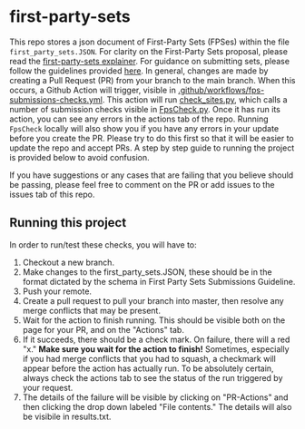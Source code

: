 # first-party-sets
This repo stores a json document of First-Party Sets (FPSes) within the file 
`first_party_sets.JSON`. For clarity on the First-Party Sets proposal,
please read the [first-party-sets explainer](https://github.com/WICG/first-party-sets/). 
For guidance on submitting sets,
please follow the guidelines provided [here](./README.md).
In general, changes are made by creating a Pull Request (PR) from your branch 
to the main branch. When this occurs, a Github Action will trigger, visible in 
[.github/workflows/fps-submissions-checks.yml](.github/workflows/fps-submissions-checks.yml). 
This action will run 
[check_sites.py](./check_sites.py), which calls a number of submission checks 
visible in [FpsCheck.py](./FpsCheck.py). 
Once it has run its action, you can see any errors in the actions
tab of the repo. Running `FpsCheck` locally will also show you if you have any 
errors in your update before you create the PR. Please try to do this first
so that it will be easier to update the repo and accept PRs. A step by step 
guide to running the project is provided below to avoid confusion. 

If you have suggestions or any cases that are failing that you
believe should be passing, please feel free to comment on the PR or add issues to the issues tab
of this repo. 

## Running this project
In order to run/test these checks, you will have to:
<ol>
<li> Checkout a new branch.
<li> Make changes to the first_party_sets.JSON, these should be in the format 
dictated by the schema in First Party Sets Submissions Guideline.
<li> Push your remote.
<li> Create a pull request to pull your branch into master, then resolve any 
merge conflicts that may be present.
<li> Wait for the action to finish running. This should be visible both on the 
page for your PR, and on the "Actions" tab.
<li> If it succeeds, there should be a check mark. On failure, there will a red
 "x." <b>Make sure you wait for the action to finish!</b> 
 Sometimes, especially if you had merge conflicts that you had to squash, a 
 checkmark will appear before the action has actually run. To be absolutely 
 certain, always check the actions tab to see the status of the run triggered 
 by your request. 
<li> The details of the failure will be visible by clicking on 
"PR-Actions" and then clicking the drop down labeled "File contents."
The details will also be visibile in results.txt.
</ol>
